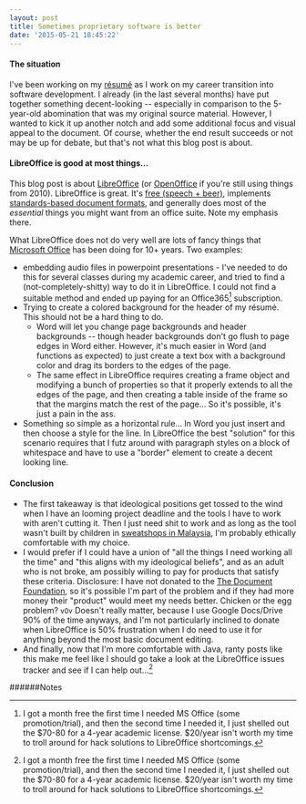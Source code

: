 ```yaml
---
layout: post
title: Sometimes proprietary software is better
date: '2015-05-21 18:45:22'
---
```


#### The situation
I've been working on my [résumé](https://dl.dropboxusercontent.com/u/99151/ErikWichernResume.pdf) as I work on my career transition into software development. I already (in the last several months) have put together something decent-looking -- especially in comparison to the 5-year-old abomination that was my original source material. However, I wanted to kick it up another notch and add some additional focus and visual appeal to the document. Of course, whether the end result succeeds or not may be up for debate, but that's not what this blog post is about.

#### LibreOffice is good at most things...
This blog post is about [LibreOffice](https://www.libreoffice.org) (or [OpenOffice](https://www.openoffice.org/) if you're still using things from 2010). LibreOffice is great. It's [free (speech + beer)](http://en.wikipedia.org/wiki/Gratis_versus_libre), implements [standards-based document formats](http://en.wikipedia.org/wiki/OpenDocument), and generally does most of the *essential* things you might want from an office suite. Note my emphasis there. 

What LibreOffice does not do very well are lots of fancy things that [Microsoft Office](https://products.office.com/en-US/) has been doing for 10+ years. Two examples:

* embedding audio files in powerpoint presentations - I've needed to do this for several classes during my academic career, and tried to find a (not-completely-shitty) way to do it in LibreOffice. I could not find a suitable method and ended up paying for an Office365[^n] subscription.
* Trying to create a colored background for the header of my résumé. This should not be a hard thing to do. 
	* Word will let you change page backgrounds and header backgrounds -- though header backgrounds don't go flush to page edges in Word either. However, it's much easier in Word (and functions as expected) to just create a text box with a background color and drag its borders to the edges of the page.
    * The same effect in LibreOffice requires creating a frame object and modifying a bunch of properties so that it properly extends to all the edges of the page, and then creating a table inside of the frame so that the margins match the rest of the page... So it's possible, it's just a pain in the ass.
* Something so simple as a horizontal rule... In Word you just insert and then choose a style for the line. In LibreOffice the best "solution" for this scenario requires that I futz around with paragraph styles on a block of whitespace and have to use a "border" element to create a decent looking line.

#### Conclusion
* The first takeaway is that ideological positions get tossed to the wind when I have an looming project deadline and the tools I have to work with aren't cutting it. Then I just need shit to work and as long as the tool wasn't built by children in [sweatshops in Malaysia](http://en.wikipedia.org/wiki/Zoolander#Censorship), I'm probably ethically comfortable with my choice.
* I would prefer if I could have a union of "all the things I need working all the time" and "this aligns with my ideological beliefs", and as an adult who is not broke, am possibly willing to pay for products that satisfy these criteria. Disclosure: I have not donated to the [The Document Foundation](https://www.documentfoundation.org/), so it's possible I'm part of the problem and if they had more money their "product" would meet my needs better. Chicken or the egg problem? `vOv` Doesn't really matter, because I use Google Docs/Drive 90% of the time anyways, and I'm not particularly inclined to donate when LibreOffice is 50% frustration when I do need to use it for anything beyond the most basic document editing.
* And finally, now that I'm more comfortable with Java, ranty posts like this make me feel like I should go take a look at the LibreOffice issues tracker and see if I can help out...[^n] 

######Notes
[^n]: I got a month free the first time I needed MS Office (some promotion/trial), and then the second time I needed it, I just shelled out the $70-80 for a 4-year academic license. $20/year isn't worth my time to troll around for hack solutions to LibreOffice shortcomings.
[^n]: This is going to be my life from now on, isn't it? I don't just get to be an annoying user who complains about software. At least as far as [FOSS](http://en.wikipedia.org/wiki/Free_and_open-source_software) is concerned, if something doesn't do what I want it to do or work quite the way I want it to work, the answer is always going to be "stop fucking bitching and fix it yourself!" Sigh.